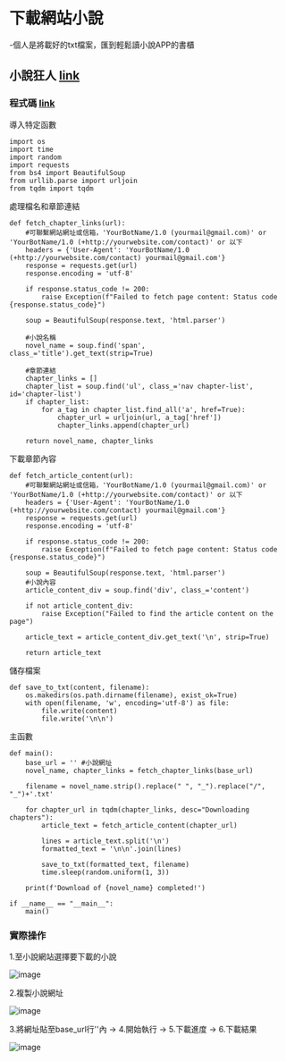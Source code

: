 # 下載網站小說
-個人是將載好的txt檔案，匯到輕鬆讀小說APP的書櫃
## 小說狂人 [link](https://czbooks.net)
### 程式碼 [link](https://github.com/JhihHan/download_novel/blob/main/czbooks_net.py)
導入特定函數
```python=
import os
import time
import random
import requests
from bs4 import BeautifulSoup
from urllib.parse import urljoin
from tqdm import tqdm
```
處理檔名和章節連結
```python=
def fetch_chapter_links(url):
    #可聯繫網站網址或信箱，'YourBotName/1.0 (yourmail@gmail.com)' or 'YourBotName/1.0 (+http://yourwebsite.com/contact)' or 以下
    headers = {'User-Agent': 'YourBotName/1.0 (+http://yourwebsite.com/contact) yourmail@gmail.com'}
    response = requests.get(url)
    response.encoding = 'utf-8'

    if response.status_code != 200:
        raise Exception(f"Failed to fetch page content: Status code {response.status_code}")

    soup = BeautifulSoup(response.text, 'html.parser')

    #小說名稱    
    novel_name = soup.find('span', class_='title').get_text(strip=True)

    #章節連結
    chapter_links = []
    chapter_list = soup.find('ul', class_='nav chapter-list', id='chapter-list')
    if chapter_list:
        for a_tag in chapter_list.find_all('a', href=True):
            chapter_url = urljoin(url, a_tag['href'])
            chapter_links.append(chapter_url)
    
    return novel_name, chapter_links
```
下載章節內容
```python=
def fetch_article_content(url):
    #可聯繫網站網址或信箱，'YourBotName/1.0 (yourmail@gmail.com)' or 'YourBotName/1.0 (+http://yourwebsite.com/contact)' or 以下
    headers = {'User-Agent': 'YourBotName/1.0 (+http://yourwebsite.com/contact) yourmail@gmail.com'}
    response = requests.get(url)
    response.encoding = 'utf-8'

    if response.status_code != 200:
        raise Exception(f"Failed to fetch page content: Status code {response.status_code}")

    soup = BeautifulSoup(response.text, 'html.parser')
    #小說內容
    article_content_div = soup.find('div', class_='content')
    
    if not article_content_div:
        raise Exception("Failed to find the article content on the page")

    article_text = article_content_div.get_text('\n', strip=True)
    
    return article_text
```
儲存檔案
```python=
def save_to_txt(content, filename):
    os.makedirs(os.path.dirname(filename), exist_ok=True)
    with open(filename, 'w', encoding='utf-8') as file:
        file.write(content)
        file.write('\n\n')
```
主函數
```python=
def main():
    base_url = '' #小說網址
    novel_name, chapter_links = fetch_chapter_links(base_url)

    filename = novel_name.strip().replace(" ", "_").replace("/", "_")+'.txt'

    for chapter_url in tqdm(chapter_links, desc="Downloading chapters"):
        article_text = fetch_article_content(chapter_url)
        
        lines = article_text.split('\n')
        formatted_text = '\n\n'.join(lines)

        save_to_txt(formatted_text, filename)
        time.sleep(random.uniform(1, 3))
    
    print(f'Download of {novel_name} completed!')

if __name__ == "__main__":
    main()
```
### 實際操作
1.至小說網站選擇要下載的小說

![image](https://github.com/JhihHan/download_novel/assets/117454279/486b2997-d7f8-4804-ab41-29ef2a256ba3)

2.複製小說網址

![image](https://github.com/JhihHan/download_novel/assets/117454279/d5507306-5aa8-4f6d-a043-aa2ad6fbb290)

3.將網址貼至base_url行''內 -> 4.開始執行 -> 5.下載進度 -> 6.下載結果

![image](https://github.com/JhihHan/download_novel/assets/117454279/7e72e3cc-4aef-455e-8360-3d053d08c683)
